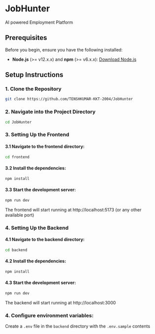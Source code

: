 # JobHunter
AI powered Employment Platform

## Prerequisites

Before you begin, ensure you have the following installed:

- **Node.js** (>= v12.x.x) and **npm** (>= v6.x.x): [Download Node.js](https://nodejs.org/en/)

## Setup Instructions

### 1. Clone the Repository

```bash
git clone https://github.com/TENSHKUMAR-KKT-2004/JobHunter
```

### 2. Navigate into the Project Directory

```bash
cd JobHunter
```

### 3. Setting Up the Frontend

#### 3.1 Navigate to the frontend directory:

```bash
cd frontend
```
#### 3.2 Install the dependencies:

```bash
npm install
```

#### 3.3 Start the development server:

```bash
npm run dev
```

The frontend will start running at http://localhost:5173 (or any other available port)

### 4. Setting Up the Backend

#### 4.1 Navigate to the backend directory:

```bash
cd backend
```
#### 4.2 Install the dependencies:

```bash
npm install
```

#### 4.3 Start the development server:

```bash
npm run dev
```

The backend will start running at http://localhost:3000

### 4. Configure environment variables:

Create a `.env` file in the `backend` directory with the `.env.sample` contents